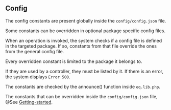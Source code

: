 ## Config

The config constants are present globally inside the `config/config.json` file. 

Some constants can be overridden in optional package specific config files.

When an operation is invoked, the system checks if a config file is defined in the targeted package. If so, constants from that file override the ones from the general config file. 

Every overridden constant is limited to the package it belongs to.

If they are used by a controller, they must be listed by it. If there is an error, the system displays `Error 500`.

The constants are checked by the announce() function inside `eq.lib.php`.

The constants that can be overridden inside the `config/config.json` file, @See [Getting-started](../getting-started/configuration.md).

